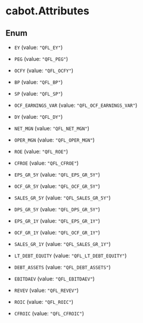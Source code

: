 # cabot.Attributes

## Enum


* `EY` (value: `"QFL_EY"`)

* `PEG` (value: `"QFL_PEG"`)

* `OCFY` (value: `"QFL_OCFY"`)

* `BP` (value: `"QFL_BP"`)

* `SP` (value: `"QFL_SP"`)

* `OCF_EARNINGS_VAR` (value: `"QFL_OCF_EARNINGS_VAR"`)

* `DY` (value: `"QFL_DY"`)

* `NET_MGN` (value: `"QFL_NET_MGN"`)

* `OPER_MGN` (value: `"QFL_OPER_MGN"`)

* `ROE` (value: `"QFL_ROE"`)

* `CFROE` (value: `"QFL_CFROE"`)

* `EPS_GR_5Y` (value: `"QFL_EPS_GR_5Y"`)

* `OCF_GR_5Y` (value: `"QFL_OCF_GR_5Y"`)

* `SALES_GR_5Y` (value: `"QFL_SALES_GR_5Y"`)

* `DPS_GR_5Y` (value: `"QFL_DPS_GR_5Y"`)

* `EPS_GR_1Y` (value: `"QFL_EPS_GR_1Y"`)

* `OCF_GR_1Y` (value: `"QFL_OCF_GR_1Y"`)

* `SALES_GR_1Y` (value: `"QFL_SALES_GR_1Y"`)

* `LT_DEBT_EQUITY` (value: `"QFL_LT_DEBT_EQUITY"`)

* `DEBT_ASSETS` (value: `"QFL_DEBT_ASSETS"`)

* `EBITDAEV` (value: `"QFL_EBITDAEV"`)

* `REVEV` (value: `"QFL_REVEV"`)

* `ROIC` (value: `"QFL_ROIC"`)

* `CFROIC` (value: `"QFL_CFROIC"`)



